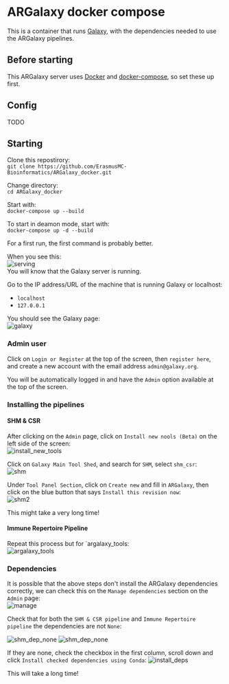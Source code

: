 # ARGalaxy docker compose

This is a container that runs [Galaxy](https://galaxyproject.org/), with the dependencies needed to use the ARGalaxy pipelines.

## Before starting

This ARGalaxy server uses [Docker](https://docs.docker.com/engine/install/) and [docker-compose](https://docs.docker.com/compose/install/), so set these up first.

## Config

TODO

## Starting

Clone this repostirory:  
`git clone https://github.com/ErasmusMC-Bioinformatics/ARGalaxy_docker.git`  

Change directory:  
`cd ARGalaxy_docker`  

Start with:  
`docker-compose up --build`  

To start in deamon mode, start with:  
`docker-compose up -d --build`

For a first run, the first command is probably better.

When you see this:  
![serving](img/serving.png)  
You will know that the Galaxy server is running.

Go to the IP address/URL of the machine that is running Galaxy or localhost:  
- `localhost`
- `127.0.0.1`

You should see the Galaxy page:  
![galaxy](img/galaxy.png)


### Admin user

Click on `Login or Register` at the top of the screen, then `register here`, and create a new account with the email address `admin@galaxy.org`.  

You will be automatically logged in and have the `Admin` option available at the top of the screen.  

### Installing the pipelines
####  SHM & CSR

After clicking on the `Admin` page, click on `Install new nools (Beta)` on the left side of the screen:  
![install_new_tools](img/install_new_tools.png)

Click on `Galaxy Main Tool Shed`, and search for `SHM`, select `shm_csr`:  
![shm](img/shm.png)

Under `Tool Panel Section`, click on `Create new` and fill in `ARGalaxy`, then click on the blue button that says `Install this revision now`:  
![shm2](img/shm2.png)

This might take a very long time!  

#### Immune Repertoire Pipeline
Repeat this process but for `argalaxy_tools:  
![argalaxy_tools](img/argalaxy_tools.png)

### Dependencies

It is possible that the above steps don't install the ARGalaxy dependencies correctly, we can check this on the `Manage dependencies` section on the `Admin` page:  
![manage](img/manage.png)

Check that for both the `SHM & CSR pipeline` and `Immune Repertoire pipeline` the dependencies are not `None`:  

![shm_dep_none](img/shm_dep_none.png)
![shm_dep_none](img/imm_dep_none.png)

If they are none, check the checkbox in the first column, scroll down and click `Install checked dependencies using Conda`: 
![install_deps](img/install_deps.png)

This will take a long time!
